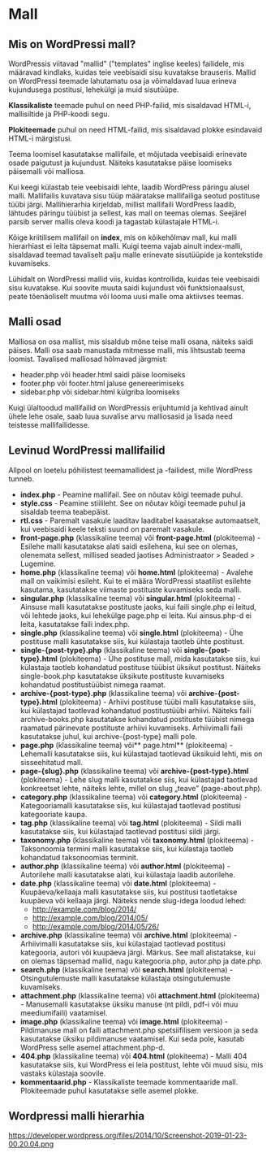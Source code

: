 # Mall

## Mis on WordPressi mall?

WordPressis viitavad "mallid" ("templates" inglise keeles) failidele, mis määravad kindlaks, kuidas teie veebisaidi sisu kuvatakse brauseris. Mallid on WordPressi teemade lahutamatu osa ja võimaldavad luua erineva kujundusega postitusi, lehekülgi ja muid sisutüüpe.

**Klassikaliste** teemade puhul on need PHP-failid, mis sisaldavad HTML-i, mallisiltide ja PHP-koodi segu.

**Plokiteemade** puhul on need HTML-failid, mis sisaldavad plokke esindavaid HTML-i märgistusi.

Teema loomisel kasutatakse mallifaile, et mõjutada veebisaidi erinevate osade paigutust ja kujundust. Näiteks kasutatakse päise loomiseks päisemalli või malliosa.

Kui keegi külastab teie veebisaidi lehte, laadib WordPress päringu alusel malli. Mallifailis kuvatava sisu tüüp määratakse mallifailiga seotud postituse tüübi järgi. Mallihierarhia kirjeldab, millist mallifaili WordPress laadib, lähtudes päringu tüübist ja sellest, kas mall on teemas olemas. Seejärel parsib server mallis oleva koodi ja tagastab külastajale HTML-i.

Kõige kriitilisem mallifail on **index**, mis on kõikehõlmav mall, kui malli hierarhiast ei leita täpsemat malli. Kuigi teema vajab ainult index-malli, sisaldavad teemad tavaliselt palju malle erinevate sisutüüpide ja kontekstide kuvamiseks.

Lühidalt on WordPressi mallid viis, kuidas kontrollida, kuidas teie veebisaidi sisu kuvatakse. Kui soovite muuta saidi kujundust või funktsionaalsust, peate tõenäoliselt muutma või looma uusi malle oma aktiivses teemas.

## Malli osad

Malliosa on osa mallist, mis sisaldub mõne teise malli osana, näiteks saidi päises. Malli osa saab manustada mitmesse malli, mis lihtsustab teema loomist. Tavalised malliosad hõlmavad järgmist:
- header.php või header.html saidi päise loomiseks
- footer.php või footer.html jaluse genereerimiseks
- sidebar.php või sidebar.html külgriba loomiseks

Kuigi ülaltoodud mallifailid on WordPressis erijuhtumid ja kehtivad ainult ühele lehe osale, saab luua suvalise arvu malliosasid ja lisada need teistesse mallifailidesse.

## Levinud WordPressi mallifailid

Allpool on loetelu põhilistest teemamallidest ja -failidest, mille WordPress tunneb.

- **index.php** - Peamine mallifail. See on nõutav kõigi teemade puhul.
- **style.css** - Peamine stiilileht. See on nõutav kõigi teemade puhul ja sisaldab teema teabepäist.
- **rtl.css** - Paremalt vasakule laaditav laaditabel kaasatakse automaatselt, kui veebisaidi keele teksti suund on paremalt vasakule.
- **front-page.php** (klassikaline teema) või **front-page.html** (plokiteema) - Esilehe malli kasutatakse alati saidi esilehena, kui see on olemas, olenemata sellest, millised seaded jaotises Administraator > Seaded > Lugemine.
- **home.php** (klassikaline teema) või **home.html** (plokiteema) - Avalehe mall on vaikimisi esileht. Kui te ei määra WordPressi staatilist esilehte kasutama, kasutatakse viimaste postituste kuvamiseks seda malli.
- **singular.php** (klassikaline teema) või **singular.html** (plokiteema) - Ainsuse malli kasutatakse postituste jaoks, kui faili single.php ei leitud, või lehtede jaoks, kui lehekülge page.php ei leita. Kui ainsus.php-d ei leita, kasutatakse faili index.php.
- **single.php** (klassikaline teema) või **single.html** (plokiteema) - Ühe postituse malli kasutatakse siis, kui külastaja taotleb ühte postitust.
- **single-{post-type}.php** (klassikaline teema) või **single-{post-type}.html** (plokiteema) - Ühe postituse mall, mida kasutatakse siis, kui külastaja taotleb kohandatud postituse tüübist üksikut postitust. Näiteks single-book.php kasutatakse üksikute postituste kuvamiseks kohandatud postitustüübist nimega raamat.
- **archive-{post-type}.php** (klassikaline teema) või **archive-{post-type}.html** (plokiteema) - Arhiivi postituse tüübi malli kasutatakse siis, kui külastajad taotlevad kohandatud postitustüübi arhiivi. Näiteks faili archive-books.php kasutatakse kohandatud postituste tüübist nimega raamatud pärinevate postituste arhiivi kuvamiseks. Arhiivimalli faili kasutatakse juhul, kui archive-{post-type} malli pole.
- **page.php** (klassikaline teema) või** page.html** (plokiteema) - Lehemalli kasutatakse siis, kui külastajad taotlevad üksikuid lehti, mis on sisseehitatud mall.
- **page-{slug}.php** (klassikaline teema) või **archive-{post-type}.html** (plokiteema) - Lehe slug malli kasutatakse siis, kui külastajad taotlevad konkreetset lehte, näiteks lehte, millel on slug „teave” (page-about.php).
- **category.php** (klassikaline teema) või **category.html** (plokiteema) - Kategooriamalli kasutatakse siis, kui külastajad taotlevad postitusi kategooriate kaupa.
- **tag.php** (klassikaline teema) või **tag.html** (plokiteema) - Sildi malli kasutatakse siis, kui külastajad taotlevad postitusi sildi järgi.
- **taxonomy.php** (klassikaline teema) või **taxonomy.html** (plokiteema) - Taksonoomia termini malli kasutatakse siis, kui külastaja taotleb kohandatud taksonoomias terminit.
- **author.php** (klassikaline teema) või **author.html** (plokiteema) - Autorilehe malli kasutatakse alati, kui külastaja laadib autorilehe.
- **date.php** (klassikaline teema) või **date.html** (plokiteema) - Kuupäeva/kellaaja malli kasutatakse siis, kui postitusi taotletakse kuupäeva või kellaaja järgi. Näiteks nende slug-idega loodud lehed:
  - http://example.com/blog/2014/
  - http://example.com/blog/2014/05/
  - http://example.com/blog/2014/05/26/
- **archive.php** (klassikaline teema) või **archive.html** (plokiteema) - Arhiivimalli kasutatakse siis, kui külastajad taotlevad postitusi kategooria, autori või kuupäeva järgi. Märkus. See mall alistatakse, kui on olemas täpsemad mallid, nagu kategooria.php, autor.php ja date.php.
- **search.php** (klassikaline teema) või **search.html** (plokiteema) - Otsingutulemuste malli kasutatakse külastaja otsingutulemuste kuvamiseks.
- **attachment.php** (klassikaline teema) või **attachment.html** (plokiteema) - Manusemalli kasutatakse üksiku manuse (nt pildi, pdf-i või muu meediumifaili) vaatamisel.
- **image.php** (klassikaline teema) või **image.html** (plokiteema) - Pildimanuse mall on faili attachment.php spetsiifilisem versioon ja seda kasutatakse üksiku pildimanuse vaatamisel. Kui seda pole, kasutab WordPress selle asemel attachment.php-d.
- **404.php** (klassikaline teema) või **404.html** (plokiteema) - Malli 404 kasutatakse siis, kui WordPress ei leia postitust, lehte või muud sisu, mis vastaks külastaja soovile.
- **kommentaarid.php** - Klassikaliste teemade kommentaaride mall. Plokiteemade puhul kasutatakse selle asemel plokke.

## Wordpressi malli hierarhia

https://developer.wordpress.org/files/2014/10/Screenshot-2019-01-23-00.20.04.png
